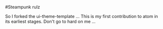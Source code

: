 #Steampunk rulz

So I forked the ui-theme-template ...
This is my first contribution to atom in its earliest stages.
Don't go to hard on me ...
